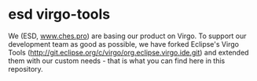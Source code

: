 # esd virgo-tools

We (ESD, www.ches.pro) are basing our product on Virgo. To support our development team as good as possible, we have forked Eclipse's Virgo Tools (http://git.eclipse.org/c/virgo/org.eclipse.virgo.ide.git) and extended them with our custom needs - that is what you can find here in this repository.
